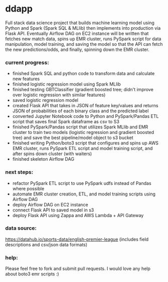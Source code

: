 # ddapp
Full stack data science project that builds machine learning model using Python and Spark (Spark SQL & MLlib) then implements into production via Flask API.  Eventually Airflow DAG on EC2 instance will be written that fetches new match data, spins up EMR cluster, runs PySpark script for data manipulation, model training, and saving the model so that the API can fetch the new predictions/odds, and finally, spinning down the EMR cluster.

### current progress:
- finished Spark SQL and python code to transform data and calculate new features
- finished logistic regression model using Spark MLlib
- finished testing GBTClassifier (gradient boosted tree; didn't improve over logistic regression with similar features)
- saved logistic regression model
- created Flask API that takes in JSON of feature key/values and returns JSON of probabilities of each binary class and the predicted label
- converted Jupyter Notebook code to Python and PySpark/Pandas ETL script that saves final Spark dataframe as csv to S3
- finished PySpark/Pandas script that utilizes Spark MLlib and EMR cluster to train two models (logistic regression and gradient boosted tree) and save the best pipeline/model object to s3 bucket
- finished writing Python/boto3 script that configures and spins up AWS EMR cluster, runs PySpark ETL script and model training script, and after spins down cluster (with waiters)
- finished skeleton Airflow DAG

### next steps:
- refactor PySpark ETL script to use PySpark udfs instead of Pandas where possible
- automate EMR cluster creation, ETL, and model training scripts using Airflow DAG
- deploy Airflow DAG on EC2 instance
- connect Flask API to saved model in s3
- deploy Flask API using Zappa and AWS Lambda + API Gateway

### data source:
https://datahub.io/sports-data/english-premier-league (includes field descriptions and csv/json data formats)

### help:
Please feel free to fork and submit pull requests.  I would love any help about boto3 emr scripts :)
